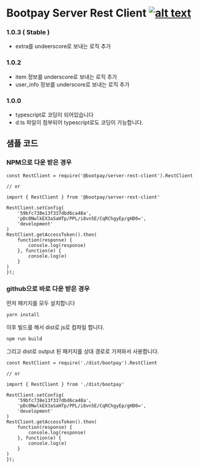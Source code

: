 # Bootpay Server Rest Client [![alt text](https://cdn.bootpay.co.kr/icon/npm.svg)](https://www.npmjs.com/package/@bootpay/server-rest-client)

### 1.0.3 ( Stable )
* extra를 undeerscore로 보내는 로직 추가

### 1.0.2 
* item 정보를 underscore로 보내는 로직 추가
* user_info 정보를 underscore로 보내는 로직 추가 

### 1.0.0 
* typescript로 코딩이 되어있습니다
* d.ts 파일이 첨부되어 typescript로도 코딩이 가능합니다.

## 샘플 코드 
### NPM으로 다운 받은 경우
```nodejs 
const RestClient = require('@bootpay/server-rest-client').RestClient

// or

import { RestClient } from '@bootpay/server-rest-client'

RestClient.setConfig(
    '59bfc738e13f337dbd6ca48a',
    'pDc0NwlkEX3aSaHTp/PPL/i8vn5E/CqRChgyEp/gHD0=',
    'development'
)
RestClient.getAccessToken().then(
    function(response) {
        console.log(response)
    }, function(e) {
        console.log(e)
    }
)
});
```
### github으로 바로 다운 받은 경우

먼저 패키지를 모두 설치합니다
```bash
yarn install 
```

이후 빌드를 해서 dist로 js로 컴파일 합니다.
```bash
npm run build
```

그리고 dist로 output 된 패키지를 상대 경로로 가져와서 사용합니다.
```nodejs 
const RestClient = require('./dist/bootpay').RestClient

// or

import { RestClient } from './dist/bootpay'

RestClient.setConfig(
    '59bfc738e13f337dbd6ca48a',
    'pDc0NwlkEX3aSaHTp/PPL/i8vn5E/CqRChgyEp/gHD0=',
    'development'
)
RestClient.getAccessToken().then(
    function(response) {
        console.log(response)
    }, function(e) {
        console.log(e)
    }
)
});